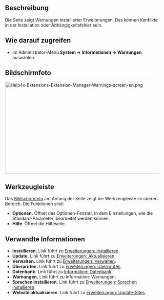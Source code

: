 <!-- Filename: Help4.x:Information:_Warnings / Display title: Information: Warnungen -->

## Beschreibung

Die Seite zeigt Warnungen installierter Erweiterungen. Das können
Konflikte in der Installation oder Abhängigkeitsfehler sein.

## Wie darauf zugreifen

- Im Administrator-Menü **System **→** Informationen **→** Warnungen**
  auswählen.

## Bildschirmfoto

<img
src="https://docs.joomla.org/images/2/26/Help4x-Extensions-Extension-Manager-Warnings-screen-en.png"
decoding="async" data-file-width="800" data-file-height="301"
width="800" height="301"
alt="Help4x-Extensions-Extension-Manager-Warnings-screen-en.png" />

## Werkzeugleiste

Das [Bildschirmfoto](#Bildschirmfoto) am Anfang der Seite zeigt die
Werkzeugleiste im oberen Bereich. Die Funktionen sind:

- **Optionen.** Öffnet das Optionen-Fenster, in dem Einstellungen, wie
  die Standard-Parameter, bearbeitet werden können.
- **Hilfe**. Öffnet die Hilfeseite.

## Verwandte Informationen

- **Installieren.** Link führt zu [Erweiterungen:
  Installieren](https://docs.joomla.org/Help4.x:Extensions:_Install/de "Help4.x:Extensions: Install/de").
- **Update.** Link führt zu [Erweiterungen:
  Aktualisieren](https://docs.joomla.org/Help4.x:Extensions:_Update/en "Help4.x:Extensions: Update/en").
- **Verwalten.** Link führt zu [Erweiterungen:
  Verwalten](https://docs.joomla.org/Help4.x:Extensions:_Manage/en "Help4.x:Extensions: Manage/en").
- **Überprüfen.** Link führt zu [Erweiterungen:
  Überprüfen](https://docs.joomla.org/Help4.x:Extensions:_Discover/de "Help4.x:Extensions: Discover/de").
- **Datenbank.** Link führt zu [Information:
  Datenbank](https://docs.joomla.org/Help4.x:Information:_Database/de "Help4.x:Information: Database/de").
- **Warnungen.** Link führt zu
  <span class="mw-selflink selflink">Information: Warnungen</span>.
- **Sprachen installieren.** Link führt zu [Erweiterungen: Sprachen
  installieren](https://docs.joomla.org/Help4.x:Extensions_Extension_Manager_Languages/de "Help4.x:Extensions Extension Manager Languages/de").
- **Website aktualisieren.** Link führt zu [Erweiterungen:
  Update-Sites](https://docs.joomla.org/Help4.x:Extensions:_Update_Sites/de "Help4.x:Extensions: Update Sites/de").
